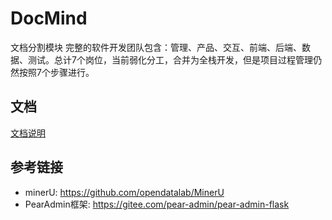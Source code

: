 # DocMind
文档分割模块
完整的软件开发团队包含：管理、产品、交互、前端、后端、数据、测试。总计7个岗位，当前弱化分工，合并为全栈开发，但是项目过程管理仍然按照7个步骤进行。

## 文档
[文档说明](./文档/1项目管理.md)

## 参考链接
- minerU: https://github.com/opendatalab/MinerU
- PearAdmin框架: https://gitee.com/pear-admin/pear-admin-flask
